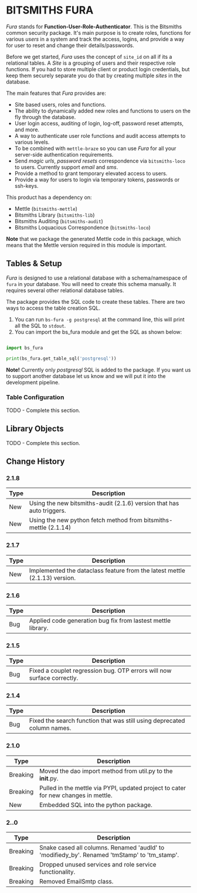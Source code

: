 # BITSMITHS FURA #

*Fura* stands for **Function-User-Role-Authenticator**. This is the Bitsmiths common security package. It's main purpose is to
create roles, functions for various *users* in a system and track the access, logins, and provide a way for user to reset and
change their details/passwords.

Before we get started, *Fura* uses the concept of `site_id` on all if its a relational tables. A *Site* is a grouping of users and
their respective role functions. If you had to store multiple client or product login credentials, but keep them securely separate
you do that by creating multiple *sites* in the database.

The main features that *Fura* provides are:

- Site based users, roles and functions.
- The ability to dynamically added new roles and functions to users on the fly through the database.
- User login access, auditing of login, log-off, password reset attempts, and more.
- A way to authenticate user role functions and audit access attempts to various levels.
- To be combined with `mettle-braze` so you can use *Fura* for all your server-side authentication requirements.
- Send *magic urls*, *password resets* correspondence via `bitsmiths-loco` to users. Currently support *email* and *sms*.
- Provide a method to grant temporary elevated access to users.
- Provide a way for users to login via temporary tokens, passwords or ssh-keys.

This product has a dependency on:

- Mettle (`bitsmiths-mettle`)
- Bitsmiths Library (`bitsmiths-lib`)
- Bitsmiths Auditing (`bitsmiths-audit`)
- Bitsmiths Loquacious Correspondence (`bitsmiths-loco`)


**Note** that we package the generated Mettle code in this package, which means that the Mettle version required in this module is important.

## Tables & Setup ##

*Fura* is designed to use a relational database with a schema/namespace of `fura` in your database. You will need to create this schema manually.
It requires several other relational database tables.

The package provides the SQL code to create these tables. There are two ways to access the table creation SQL.

1. You can run `bs-fura -g postgresql` at the command line, this will print all the SQL to `stdout`.
2. You can import the bs_fura module and get the SQL as shown below:

```python

import bs_fura

print(bs_fura.get_table_sql('postgresql'))

```

**Note!** Currently only *postgresql* SQL is added to the package. If you want us to support another database let
us know and we will put it into the development pipeline.

### Table Configuration ###

TODO - Complete this section.

## Library Objects ##

TODO - Complete this section.


## Change History ##

### 2.1.8 ###

| Type | Description |
| ---- | ----------- |
| New  | Using the new bitsmiths-audit (2.1.6) version that has auto triggers. |
| New  | Using the new python fetch method from bitsmiths-mettle (2.1.14) |

### 2.1.7 ###

| Type | Description |
| ---- | ----------- |
| New  | Implemented the dataclass feature from the latest mettle (2.1.13) version. |


### 2.1.6 ###

| Type | Description |
| ---- | ----------- |
| Bug  | Applied code generation bug fix from lastest mettle library. |


### 2.1.5 ###

| Type | Description |
| ---- | ----------- |
| Bug  | Fixed a couplet regression bug. OTP errors will now surface correctly. |

### 2.1.4 ###

| Type | Description |
| ---- | ----------- |
| Bug  | Fixed the search function that was still using deprecated column names. |


### 2.1.0 ###

| Type | Description |
| ---- | ----------- |
| Breaking | Moved the dao import method from util.py to the __init__.py. |
| Breaking | Pulled in the mettle via PYPI, updated project to cater for new changes in mettle. |
| New | Embedded SQL into the python package.


### 2..0 ###

| Type | Description |
| ---- | ----------- |
| Breaking | Snake cased all columns. Renamed 'audId' to 'modifiedy_by'. Renamed 'tmStamp' to 'tm_stamp'. |
| Breaking | Dropped unused services and role service functionality. |
| Breaking | Removed EmailSmtp class. |
